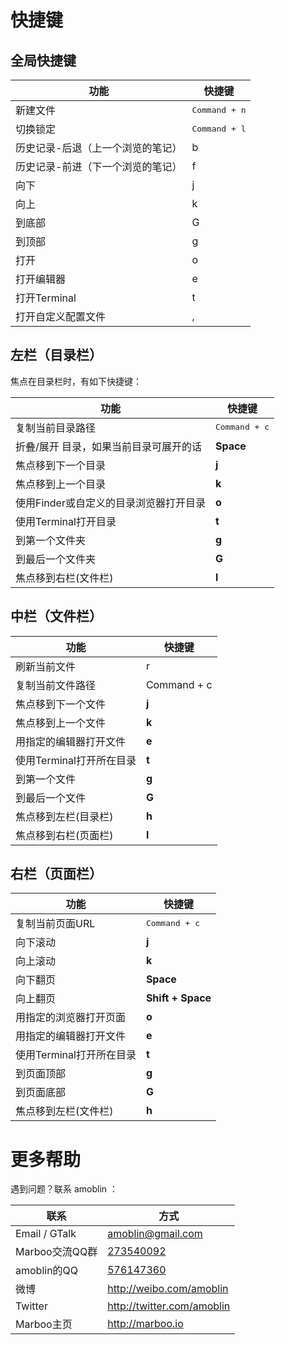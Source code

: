 # 快捷键

<!-- create time: 2014-11-21 13:24:12  -->

## 全局快捷键

| 功能 | 快捷键 |
|-----|--------|
| 新建文件 | <kbd>Command + n</kbd> |
| 切换锁定  | <kbd>Command + l</kbd>     |
| 历史记录-后退（上一个浏览的笔记） | b |
| 历史记录-前进（下一个浏览的笔记） | f |
| 向下 | j |
| 向上 | k |
| 到底部 | G |
| 到顶部 | g |
| 打开 | o |
| 打开编辑器 | e |
| 打开Terminal | t |
| 打开自定义配置文件 | , |

## 左栏（目录栏）
焦点在目录栏时，有如下快捷键：

| 功能 | 快捷键 |
|---------------|------------------|
| 复制当前目录路径 | <kbd>Command + c</kdb> |
| 折叠/展开 目录，如果当前目录可展开的话 | **Space** |
| 焦点移到下一个目录 | **j** |
| 焦点移到上一个目录 | **k** |
| 使用Finder或自定义的目录浏览器打开目录 | **o** |
| 使用Terminal打开目录 | **t** |
| 到第一个文件夹 | **g** |
| 到最后一个文件夹 | **G** |
| 焦点移到右栏(文件栏) | **l** |

## 中栏（文件栏）
| 功能 | 快捷键 |
|---------------|------------------|
| 刷新当前文件 | r |
| 复制当前文件路径 | </kbd>Command + c</kbd> |
| 焦点移到下一个文件 | **j** |
| 焦点移到上一个文件 | **k** |
| 用指定的编辑器打开文件 | **e** |
| 使用Terminal打开所在目录 | **t** |
| 到第一个文件 | **g** |
| 到最后一个文件 | **G** |
| 焦点移到左栏(目录栏) | **h** |
| 焦点移到右栏(页面栏) | **l** |

## 右栏（页面栏）

| 功能 | 快捷键 |
|---------------|------------------|
| 复制当前页面URL | <kbd>Command + c</kbd> |
| 向下滚动 | **j** |
| 向上滚动 | **k** |
| 向下翻页 | **Space** |
| 向上翻页 | **Shift + Space** |
| 用指定的浏览器打开页面 | **o** |
| 用指定的编辑器打开文件 | **e** |
| 使用Terminal打开所在目录 | **t** |
| 到页面顶部 | **g** |
| 到页面底部 | **G** |
| 焦点移到左栏(文件栏) | **h** |

# 更多帮助

遇到问题？联系 amoblin ：

| 联系 | 方式 |
|-----|------|
| Email / GTalk | <amoblin@gmail.com> |
| Marboo交流QQ群 | [273540092](qq://273540092) |
| amoblin的QQ | [576147360](qq://576147360) |
| 微博 | <http://weibo.com/amoblin> |
| Twitter | <http://twitter.com/amoblin> |
| Marboo主页 | <http://marboo.io>
